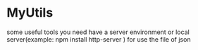 # MyUtils
some useful tools
you need have a server environment or local server(example: npm install http-server ) for use the file of json
